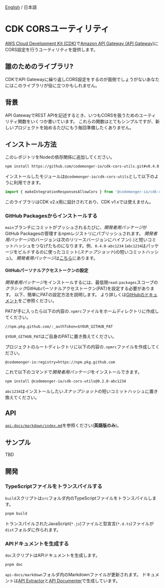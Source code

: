 [English](./README.md) / 日本語

# CDK CORSユーティリティ

[AWS Cloud Development Kit (CDK)](https://docs.aws.amazon.com/cdk/v2/guide/home.html)で[Amazon API Gateway (API Gateway)](https://docs.aws.amazon.com/apigateway/latest/developerguide/welcome.html)にCORS設定を行うユーティリティを提供します。

## 誰のためのライブラリ?

CDKでAPI Gatewayに繰り返しCORS設定をするのが面倒でしょうがないあなたにはこのライブラリが役に立つかもしれません。

## 背景

API GatewayでREST APIを記述するとき、いつもCORSを扱うためのユーティリティ関数をいくつか書いています。
これらの関数はとてもシンプルですが、新しいプロジェクトを始めるたびにもう毎回準備したくありません。

## インストール方法

このレポジトリをNodeの依存関係に追加してください。

```sh
npm install https://github.com/codemonger-io/cdk-cors-utils.git#v0.4.0
```

インストールしたモジュールは`@codemonger-io/cdk-cors-utils`として以下のように利用できます。

```js
import { makeIntegrationResponsesAllowCors } from '@codemonger-io/cdk-cors-utils';
```

このライブラリはCDK v2.x用に設計されており、CDK v1.xでは使えません。

### GitHub Packagesからインストールする

`main`ブランチにコミットがプッシュされるたびに、*開発者用パッケージ*がGitHub Packagesの管理するnpmレジストリにパブリッシュされます。
*開発者用パッケージ*のバージョンは次のリリースバージョンにハイフン(`-`)と短いコミットハッシュをつなげたものになります。例、`0.4.0-abc1234` (`abc1234`はパッケージをビルドするのに使ったコミット(*スナップショット*)の短いコミットハッシュ)。
*開発者用パッケージ*は[こちら](https://github.com/orgs/codemonger-io/packages?repo_name=cdk-cors-utils)にあります。

#### GitHubパーソナルアクセストークンの設定

*開発者用パッケージ*をインストールするには、最低限`read:packages`スコープの*クラシック*GitHubパーソナルアクセストークン(PAT)を設定する必要があります。
以下、簡単にPATの設定方法を説明します。
より詳しくは[GitHubのドキュメント](https://docs.github.com/en/packages/working-with-a-github-packages-registry/working-with-the-npm-registry)をご参照ください。

PATが手に入ったら以下の内容の`.npmrc`ファイルをホームディレクトリに作成してください。

```
//npm.pkg.github.com/:_authToken=$YOUR_GITHUB_PAT
```

`$YOUR_GITHUB_PAT`はご自身のPATに置き換えてください。

プロジェクトのルートディレクトリに以下の内容の`.npmrc`ファイルを作成してください。

```
@codemonger-io:registry=https://npm.pkg.github.com
```

これで以下のコマンドで*開発者用パッケージ*をインストールできます。

```sh
npm install @codemonger-io/cdk-cors-utils@0.2.0-abc1234
```

`abc1234`はインストールしたい*スナップショット*の短いコミットハッシュに置き換えてください。

## API

[`api-docs/markdown/index.md`](./api-docs/markdown/index.md)を参照ください(**英語版のみ**)。

## サンプル

TBD

## 開発

### TypeScriptファイルをトランスパイルする

`build`スクリプトは`src`フォルダ内のTypeScriptファイルをトランスパイルします。

```sh
pnpm build
```

トランスパイルされたJavaScript(`*.js`)ファイルと型宣言(`*.d.ts`)ファイルが`dist`フォルダに作られます。

### APIドキュメントを生成する

`doc`スクリプトはAPIドキュメントを生成します。

```sh
pnpm doc
```

`api-docs/markdown`フォルダ内のMarkdownファイルが更新されます。
ドキュメントは[API Extractor](https://api-extractor.com)と[API Documenter](https://api-extractor.com/pages/setup/generating_docs/)で生成しています。